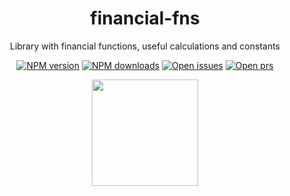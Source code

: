 <div align="center">

# financial-fns

Library with financial functions, useful calculations and constants

[![NPM version](https://badgen.net/npm/v/financial-fns)](https://npmjs.com/package/financial-fns)
[![NPM downloads](https://badgen.net/npm/dw/financial-fns)](https://npmjs.com/package/financial-fns)
[![Open issues](https://badgen.net/github/open-issues/ezemgaray/financial-fns)](https://github.com/ezemgaray/financial-fns/issues)
[![Open prs](https://badgen.net/github/open-prs/ezemgaray/financial-fns)](https://github.com/ezemgaray/financial-fns/pulls)

</div>

<div align="center">

<a href="https://www.buymeacoffee.com/ezemgaray">
<img src="https://cdn.buymeacoffee.com/buttons/default-black.png" width="170" />
</a>
